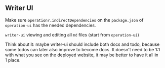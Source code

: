 ## Writer UI

Make sure `operation?.indirectDependencies` on the `package.json` of `operation-ui` has the needed dependencies.

`writer-ui` viewing and editing all `md` files (start from `operation-ui`)

Think about it: maybe writer-ui should include both docs and todo, because some todos can later also improve to become docs. It doesn't need to be 1:1 with what you see on the deployed website, it may be better to have it all in 1 place.
